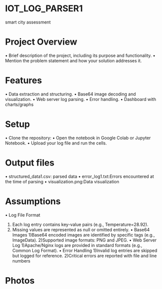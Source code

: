 # IOT_LOG_PARSER1
smart city assessment
# Project Overview
• Brief description of the project,       including its purpose and               functionality.
• Mention the problem statement and how   your solution addresses it.
# Features
• Data extraction and structuring.
• Base64 image decoding and               visualization.
• Web server log parsing.
• Error handling.
• Dashboard with charts/graphs
# Setup
• Clone the repository:
• Open the notebook in Google Colab or    Jupyter Notebook.
• Upload your log file and run the        cells.
# Output files
• structured_data1.csv: parsed data
• error_log1.txt:Errors encountered at    the time of parsing
• visualization.png:Data visualization 
# Assumptions
• Log File Format
  1) Each log entry contains key-value       pairs (e.g., Temperature=28.92).
  2) Missing values are represented as       null or omitted entirely.
• Base64 Images
  1)Base64 encoded images are              identified by specific tags (e.g.,      ImageData).
  2)Supported image formats: PNG and       JPEG.
• Web Server Log
  1)Apache/Nginx logs are provided in
    standard formats (e.g., Common Log      Format).
• Error Handling
  1)Invalid log entries are skipped but     logged for reference.
  2)Critical errors are reported with       file and line numbers
# Photos 
  
